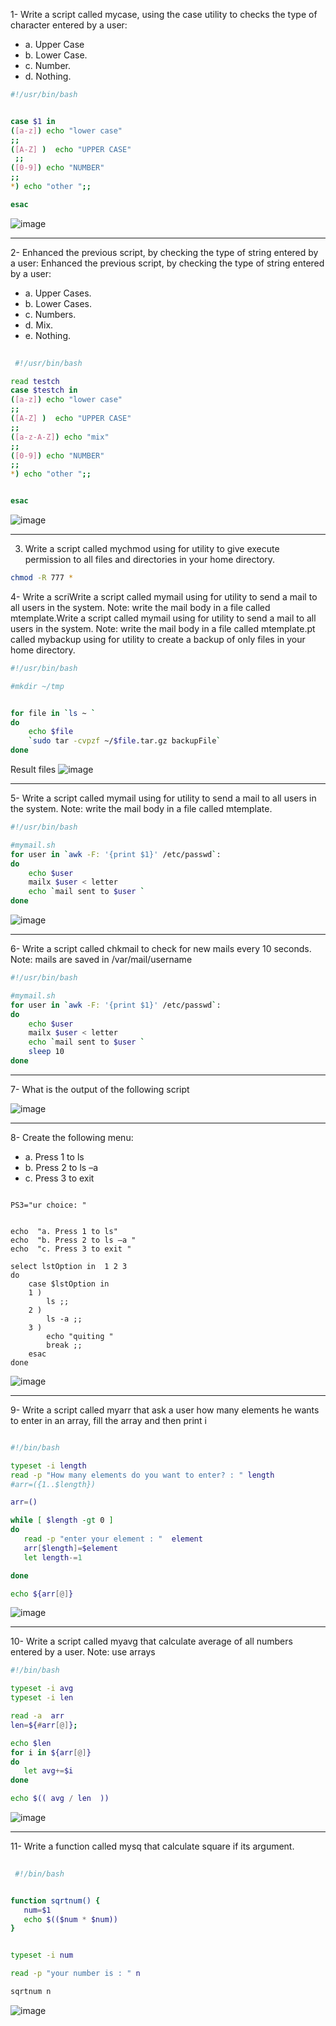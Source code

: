 1- Write a script called mycase, using the case utility to checks the type of character
entered by a user:
  - a. Upper Case
  - b. Lower Case.
  - c. Number.
  - d. Nothing.
    
```sh
#!/usr/bin/bash


case $1 in 
([a-z]) echo "lower case" 
;;
([A-Z] )  echo "UPPER CASE"
 ;;
([0-9]) echo "NUMBER" 
;;
*) echo "other ";; 

esac
```

![image](https://user-images.githubusercontent.com/52299389/214041084-9c54c22d-6cea-4eea-beb9-a8aa3f2585ee.png)

<hr>

2- Enhanced the previous script, by checking the type of string entered by a user:
Enhanced the previous script, by checking the type of string entered by a user:
  - a. Upper Cases.
  - b. Lower Cases.
  - c. Numbers.
  - d. Mix.
  - e. Nothing.
 
    
 ```sh
  
  #!/usr/bin/bash

read testch
case $testch in 
([a-z]) echo "lower case" 
;;
([A-Z] )  echo "UPPER CASE"
 ;;
 ([a-z-A-Z]) echo "mix" 
;;
([0-9]) echo "NUMBER" 
;;
*) echo "other ";; 


esac
  ```
![image](https://user-images.githubusercontent.com/52299389/214041647-5e3b009f-5332-4f84-b495-11943d55f077.png)


<hr>


3. Write a script called mychmod using for utility to give execute permission to all files and
directories in your home directory.

```sh
chmod -R 777 *
```


4- Write a scriWrite a script called mymail using for utility to send a mail to all users in the system.
Note: write the mail body in a file called mtemplate.Write a script called mymail using for utility to send a mail to all users in the system.
Note: write the mail body in a file called mtemplate.pt called mybackup using for utility to create a backup of only files in your
home directory.


```sh
#!/usr/bin/bash

#mkdir ~/tmp 


for file in `ls ~ `
do 
    echo $file
    `sudo tar -cvpzf ~/$file.tar.gz backupFile`
done

```

Result files 
![image](https://user-images.githubusercontent.com/52299389/214071609-861fd2c3-e88a-4770-ac9b-8572ec0b4101.png)

<hr>

5- Write a script called mymail using for utility to send a mail to all users in the system.
Note: write the mail body in a file called mtemplate.

```sh
#!/usr/bin/bash

#mymail.sh
for user in `awk -F: '{print $1}' /etc/passwd`:
do 
    echo $user
    mailx $user < letter
    echo `mail sent to $user `
done
```

![image](https://user-images.githubusercontent.com/52299389/214071295-7ace571c-d210-41a7-bb7f-5093876f5e65.png)

<hr>

6- Write a script called chkmail to check for new mails every 10 seconds. Note: mails are
saved in /var/mail/username

```sh
#!/usr/bin/bash

#mymail.sh
for user in `awk -F: '{print $1}' /etc/passwd`:
do 
    echo $user
    mailx $user < letter
    echo `mail sent to $user `
    sleep 10
done
```

<hr>


7- What is the output of the following script

![image](https://user-images.githubusercontent.com/52299389/214394603-971c6a7a-25e1-493b-afe4-4fc017c9cc23.png)



<hr>


8- Create the following menu:
 - a. Press 1 to ls
 -  b. Press 2 to ls –a
 -  c. Press 3 to exit
 
```SH
 
PS3="ur choice: "


echo  "a. Press 1 to ls"
echo  "b. Press 2 to ls –a " 
echo  "c. Press 3 to exit "

select lstOption in  1 2 3
do
    case $lstOption in 
    1 ) 
        ls ;;
    2 )
        ls -a ;;
    3 ) 
        echo "quiting "
        break ;;
    esac
done
```

![image](https://user-images.githubusercontent.com/52299389/214406499-e817d6f4-0879-4013-9fda-829178880412.png)

<hr>

9- Write a script called myarr that ask a user how many elements he wants to enter in an
array, fill the array and then print i

 ```sh
 
#!/bin/bash

typeset -i length
read -p "How many elements do you want to enter? : " length
#arr=({1..$length})

arr=()

while [ $length -gt 0 ]
do
    read -p "enter your element : "  element
    arr[$length]=$element
    let length-=1

done

echo ${arr[@]}
 ```
 ![image](https://user-images.githubusercontent.com/52299389/214419769-9799abbf-bd4e-43f8-b813-a566bcd953d2.png)

 <hr>
 
 10-  Write a script called myavg that calculate average of all numbers entered by a user.
Note: use arrays
 
 ```sh
 #!/bin/bash

typeset -i avg
typeset -i len

read -a  arr
len=${#arr[@]};

echo $len
for i in ${arr[@]}
do 
    let avg+=$i
done

echo $(( avg / len  ))

 ```
![image](https://user-images.githubusercontent.com/52299389/214428142-e53bb843-6804-4c25-973e-0b0fe92c1ca6.png)

<HR>
   
11- Write a function called mysq that calculate square if its argument.
   
 ```sh
  
  #!/bin/bash


function sqrtnum() {
    num=$1
    echo $(($num * $num))
}


typeset -i num

read -p "your number is : " n

sqrtnum n

  ```
 ![image](https://user-images.githubusercontent.com/52299389/214441674-af3e0624-849f-4bb3-a41b-9038ad732bf0.png)

